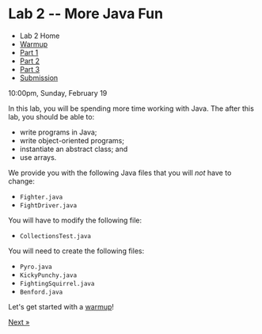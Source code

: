 # Lab 2 -- More Java Fun

* Lab 2 Home
* [Warmup](warmup.html)
* [Part 1](part1.html)
* [Part 2](part2.html)
* [Part 3](part3.html)
* [Submission](submission.html)


10:00pm, Sunday, February 19

In this lab, you will be spending more time working with Java. The after this lab, you should be able to:
- write programs in Java;
- write object-oriented programs;
- instantiate an abstract class; and
- use arrays.

We provide you with the following Java files that you will _not_ have to change:
- `Fighter.java`
- `FightDriver.java`

You will have to modify the following file:
- `CollectionsTest.java`

You will need to create the following files:
- `Pyro.java`
- `KickyPunchy.java`
- `FightingSquirrel.java`
- `Benford.java`

Let's get started with a [warmup](warmup.html)!

[Next &raquo;](warmup.html)

